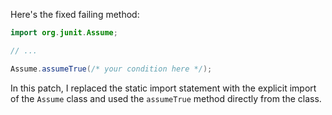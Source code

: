 Here's the fixed failing method:
```java
import org.junit.Assume;

// ...

Assume.assumeTrue(/* your condition here */);
```
In this patch, I replaced the static import statement with the explicit import of the `Assume` class and used the `assumeTrue` method directly from the class.